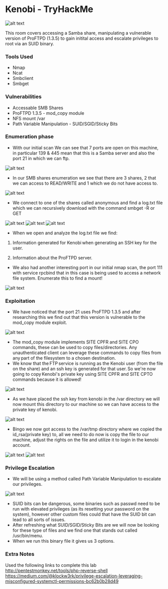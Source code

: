 # Kenobi - TryHackMe

![alt text](https://github.com/DarioBeneventi/TryHackMe_Machines/blob/main/Kenobi/images/kenobi_header.png?raw=true)

This room covers accessing a Samba share, manipulating a vulnerable version of ProFTPD (1.3.5) to gain initital access and escalate privileges to root via an SUID binary. 

 ### Tools Used
 * Nmap
 * Ncat
 * Smbclient
 * Smbget

 ### Vulnerabilities
 * Accessable SMB Shares 
 * ProFTPD 1.3.5 - mod_copy module
 * NFS mount /var
 * Path Variable Manipulation - SUID/SGID/Sticky Bits  

### Enumeration phase

* With our initial scan We can see that 7 ports are open on this machine, in particular 139 & 445 mean that this is a Samba server and also the port 21 in which we can ftp. 

![alt text](https://github.com/DarioBeneventi/TryHackMe_Machines/blob/main/Kenobi/images/image1.png?raw=true)

* In our SMB shares enumeration we see that there are 3 shares, 2 that we can access to READ/WRITE and 1 which we do not have access to.

![alt text](https://github.com/DarioBeneventi/TryHackMe_Machines/blob/main/Kenobi/images/image2.png?raw=true)

* We connect to one of the shares called anonymous and find a log.txt file which we can recursively download with the command smbget -R or GET 

![alt text](https://github.com/DarioBeneventi/TryHackMe_Machines/blob/main/Kenobi/images/image3.png?raw=true)
![alt text](https://github.com/DarioBeneventi/TryHackMe_Machines/blob/main/Kenobi/images/image4.png?raw=true)
![alt text](https://github.com/DarioBeneventi/TryHackMe_Machines/blob/main/Kenobi/images/image5.png?raw=true)

* When we open and analyze the log.txt file we find: 

1. Information generated for Kenobi when generating an SSH key for the user. 

2. Information about the ProFTPD server. 

* We also had another interesting port in our initial nmap scan, the port 111 with service rpcbind that in this case is being used to access a network file system. Enumerate this to find a mount! 

![alt text](https://github.com/DarioBeneventi/TryHackMe_Machines/blob/main/Kenobi/images/image6.png?raw=true)

 ### Exploitation

* We have noticed that the port 21 uses ProFTPD 1.3.5 and after researching this we find out that this version is vulnerable to the mod_copy module exploit. 

![alt text](https://github.com/DarioBeneventi/TryHackMe_Machines/blob/main/Kenobi/images/image7.png?raw=true)

* The mod_copy module implements SITE CPFR and SITE CPO commands, these can be used to copy files/directories. Any unauthenticated client can leverage these commands to copy files from any part of the filesystem to a chosen destination. 
* We know that the FTP service is running as the Kenobi user (from the file on the share) and an ssh key is generated for that user. So we're now going to copy Kenobi's private key using SITE CPFR and SITE CPTO commands because it is allowed! 
 
 ![alt text](https://github.com/DarioBeneventi/TryHackMe_Machines/blob/main/Kenobi/images/image8.png?raw=true)

* As we have placed the ssh key from kenobi in the /var directory we will now mount this directory to our machine so we can have access to the private key of kenobi. 
 
 ![alt text](https://github.com/DarioBeneventi/TryHackMe_Machines/blob/main/Kenobi/images/image9.png?raw=true)
 
* Bingo we now got access to the /var/tmp directory where we copied the id_rsa(private key) to, all we need to do now is copy the file to our machine, adjust the rights on the file and utilize it to login in the kenobi account.

 ![alt text](https://github.com/DarioBeneventi/TryHackMe_Machines/blob/main/Kenobi/images/image10.png?raw=true)
 ![alt text](https://github.com/DarioBeneventi/TryHackMe_Machines/blob/main/Kenobi/images/image11.png?raw=true)
 
 ### Privilege Escalation

* We will be using a method called Path Variable Manipulation to escalate our privileges.

 ![alt text](https://github.com/DarioBeneventi/TryHackMe_Machines/blob/main/Kenobi/images/image12.png?raw=true)

* SUID bits can be dangerous, some binaries such as passwd need to be run with elevated privileges (as its resetting your password on the system), however other custom files could that have the SUID bit can lead to all sorts of issues.
* After refreshing what SUID/SGID/Sticky Bits are we will now be looking for these type of files and we find one that stands out called /usr/bin/menu.
* When we run this binary file it gives us 3 options.


### Extra Notes
Used the following links to complete this lab 
http://pentestmonkey.net/tools/php-reverse-shell 
https://medium.com/@klockw3rk/privilege-escalation-leveraging-misconfigured-systemctl-permissions-bc62b0b28d49 
